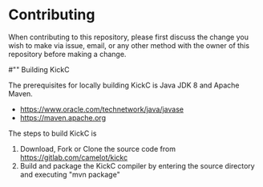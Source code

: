 # Contributing

When contributing to this repository, please first discuss the change you wish to make via issue,
email, or any other method with the owner of this repository before making a change. 

#"" Building KickC

The prerequisites for locally building KickC is Java JDK 8 and Apache Maven.

*  https://www.oracle.com/technetwork/java/javase
*  https://maven.apache.org

The steps to build KickC is

1.  Download, Fork or Clone the source code from https://gitlab.com/camelot/kickc 
2.  Build and package the KickC compiler by entering the source directory and executing "mvn package"



